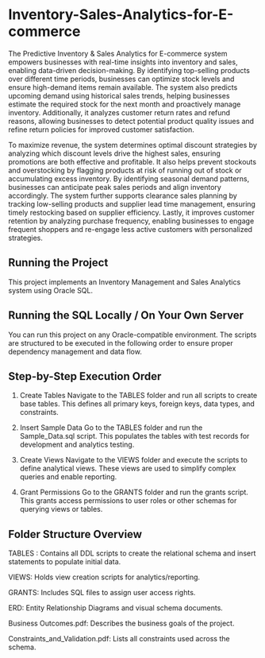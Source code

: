 # Inventory-Sales-Analytics-for-E-commerce 
The Predictive Inventory & Sales Analytics for E-commerce system empowers businesses with real-time insights into inventory and sales, enabling data-driven decision-making. By identifying top-selling products over different time periods, businesses can optimize stock levels and ensure high-demand items remain available. The system also predicts upcoming demand using historical sales trends, helping businesses estimate the required stock for the next month and proactively manage inventory. Additionally, it analyzes customer return rates and refund reasons, allowing businesses to detect potential product quality issues and refine return policies for improved customer satisfaction.

To maximize revenue, the system determines optimal discount strategies by analyzing which discount levels drive the highest sales, ensuring promotions are both effective and profitable. It also helps prevent stockouts and overstocking by flagging products at risk of running out of stock or accumulating excess inventory. By identifying seasonal demand patterns, businesses can anticipate peak sales periods and align inventory accordingly. The system further supports clearance sales planning by tracking low-selling products and supplier lead time management, ensuring timely restocking based on supplier efficiency. Lastly, it improves customer retention by analyzing purchase frequency, enabling businesses to engage frequent shoppers and re-engage less active customers with personalized strategies.


## Running the Project
This project implements an Inventory Management and Sales Analytics system using Oracle SQL.

## Running the SQL Locally / On Your Own Server
You can run this project on any Oracle-compatible environment. The scripts are structured to be executed in the following order to ensure proper dependency management and data flow.

## Step-by-Step Execution Order
1. Create Tables
Navigate to the TABLES folder and run all scripts to create base tables.
This defines all primary keys, foreign keys, data types, and constraints.

2. Insert Sample Data
Go to the TABLES folder and run the Sample_Data.sql script.
This populates the tables with test records for development and analytics testing.

3. Create Views
Navigate to the VIEWS folder and execute the scripts to define analytical views.
These views are used to simplify complex queries and enable reporting.

4. Grant Permissions
Go to the GRANTS folder and run the grants script.
This grants access permissions to user roles or other schemas for querying views or tables.

## Folder Structure Overview
TABLES : Contains all DDL scripts to create the relational schema and insert statements to populate initial data.

VIEWS: Holds view creation scripts for analytics/reporting.

GRANTS: Includes SQL files to assign user access rights.

ERD: Entity Relationship Diagrams and visual schema documents.

Business Outcomes.pdf: Describes the business goals of the project.

Constraints_and_Validation.pdf: Lists all constraints used across the schema.


